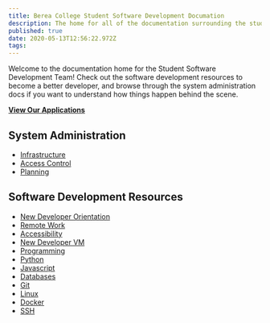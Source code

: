 ```yaml
---
title: Berea College Student Software Development Documation
description: The home for all of the documentation surrounding the student software development team at Berea College
published: true
date: 2020-05-13T12:56:22.972Z
tags: 
---
```


 
Welcome to the documentation home for the Student Software Development Team! Check out the software development resources to become a better developer, and browse through the system administration docs if you want to understand how things happen behind the scene.
 
**[View Our Applications](/applications)**
 
## System Administration

* [Infrastructure](/infrastructure)
* [Access Control](/access)
* [Planning](/plans)

## Software Development Resources

* [New Developer Orientation](/new-dev)
* [Remote Work](/remote-work)
* [Accessibility](/accessibility)
* [New Developer VM](/new-vm)
* [Programming](/programming)
* [Python](/python)
* [Javascript](/javascript)
* [Databases](/database)
* [Git](/git)
* [Linux](/linux)
* [Docker](/docker)
* [SSH](/ssh)
